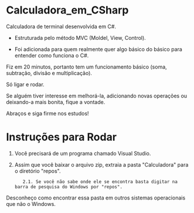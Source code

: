 # Calculadora_em_CSharp

Calculadora de terminal desenvolvida em C#.

- Estruturada pelo método MVC (Moldel, View, Control).

- Foi adicionada para quem realmente quer algo básico do básico para entender como funciona o C#.

Fiz em 20 minutos, portanto tem um funcionamento básico (soma, subtração, divisão e multiplicação).

Só ligar e rodar.

Se alguém tiver interesse em melhorá-la, adicionando novas operações ou deixando-a mais bonita, fique a vontade.

Abraços e siga firme nos estudos!

# Instruções para Rodar

1. Você precisará de um programa chamado Visual Studio.

2. Assim que você baixar o arquivo zip, extraia a pasta "Calculadora" para o diretório "repos".

          2.1. Se você não sabe onde ele se encontra basta digitar na barra de pesquisa do Windows por "repos".
 
Desconheço como encontrar essa pasta em outros sistemas operacionais que não o Windows.
